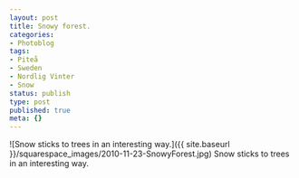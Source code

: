 ```yaml
---
layout: post
title: Snowy forest.
categories:
- Photoblog
tags:
- Piteå
- Sweden
- Nordlig Vinter
- Snow
status: publish
type: post
published: true
meta: {}
---
```


![Snow sticks to trees in an interesting way.]({{ site.baseurl }}/squarespace_images/2010-11-23-SnowyForest.jpg) Snow sticks to trees in an interesting way.
